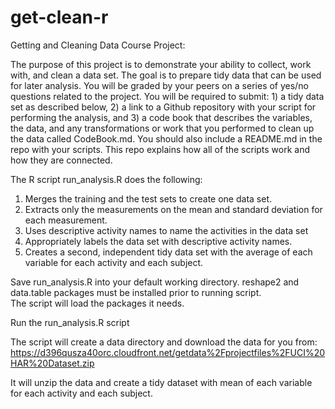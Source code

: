 get-clean-r
===========

Getting and Cleaning Data Course Project:


The purpose of this project is to demonstrate your ability to collect, work with, and clean a data set. The goal is to prepare tidy data that can be used for later analysis. You will be graded by your peers on a series of yes/no questions related to the project. You will be required to submit: 1) a tidy data set as described below, 2) a link to a Github repository with your script for performing the analysis, and 3) a code book that describes the variables, the data, and any transformations or work that you performed to clean up the data called CodeBook.md. You should also include a README.md in the repo with your scripts. This repo explains how all of the scripts work and how they are connected.  

The R script run_analysis.R does the following:

1) Merges the training and the test sets to create one data set.
2) Extracts only the measurements on the mean and standard deviation for each measurement.
3) Uses descriptive activity names to name the activities in the data set
4) Appropriately labels the data set with descriptive activity names.
5) Creates a second, independent tidy data set with the average of each variable for each activity and each subject.

Save run_analysis.R into your default working directory.
reshape2 and data.table packages must be installed prior to running script.  
The script will load the packages it needs.

Run the run_analysis.R script

The script will create a data directory and download the data for you from:
https://d396qusza40orc.cloudfront.net/getdata%2Fprojectfiles%2FUCI%20HAR%20Dataset.zip

It will unzip the data and create a tidy dataset with mean of each variable for each activity and each subject.
